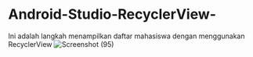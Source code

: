 # Android-Studio-RecyclerView-
Ini adalah langkah menampilkan daftar mahasiswa dengan menggunakan RecyclerView
![Screenshot (95)](https://user-images.githubusercontent.com/46841419/79309307-487e2c00-7f24-11ea-9937-0535d1a26ae6.png)
